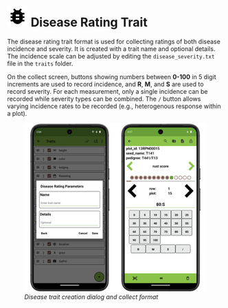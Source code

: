 <link rel="stylesheet" type="text/css" href="_styles/styles.css">

# <img class="icon-title" src="_static/icons/formats/bug.png"> Disease Rating Trait

The disease rating trait format is used for collecting ratings of both disease incidence and severity.
It is created with a trait name and optional details.
The incidence scale can be adjusted by editing the `disease_severity.txt` file in the `traits` folder.

On the collect screen, buttons showing numbers between **0-100** in 5 digit increments are used to record incidence, and **R**, **M**, and **S** are used to record severity.
For each measurement, only a single incidence can be recorded while severity types can be combined.
The `/` button allows varying incidence rates to be recorded (e.g., heterogenous response within a plot).

<figure class="image">
  <img class="screenshot" src="_static/images/traits/formats/disease_format_joined.png" width="700px"> 
  <figcaption class="screenshot-caption"><i>Disease trait creation dialog and collect format</i></figcaption> 
</figure>
